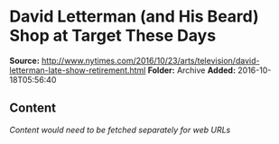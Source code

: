 # David Letterman (and His Beard) Shop at Target These Days

**Source:** http://www.nytimes.com/2016/10/23/arts/television/david-letterman-late-show-retirement.html
**Folder:** Archive
**Added:** 2016-10-18T05:56:40




## Content
*Content would need to be fetched separately for web URLs*
